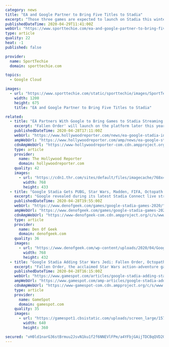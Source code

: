 ```yaml
---
category: news
title: "EA and Google Partner to Bring Five Titles to Stadia"
excerpt: "Those three games are expected to launch on Stadia this winter, with more titles to be added in 2021, according to an announcement from Google and EA. Stadia allows users to play games on TVs, laptops,"
publishedDateTime: 2020-04-29T11:41:00Z
webUrl: "https://www.sporttechie.com/ea-and-google-partner-to-bring-five-titles-to-stadia"
type: article
quality: 22
heat: -1
published: false

provider:
  name: SportTechie
  domain: sporttechie.com

topics:
  - Google Cloud

images:
  - url: "https://www.sporttechie.com/static/sporttechie/images/SportTechie-image.png"
    width: 1200
    height: 675
    title: "EA and Google Partner to Bring Five Titles to Stadia"

related:
  - title: "EA Partners With Google to Bring Games to Stadia Streaming Service"
    excerpt: "Fallen Order' will launch on the platform later this year, followed by sports titles from the 'FIFA' and 'Madden NFL' franchises."
    publishedDateTime: 2020-04-28T17:11:00Z
    webUrl: "https://www.hollywoodreporter.com/news/ea-google-stadia-ink-partnership-1292238"
    ampWebUrl: "https://www.hollywoodreporter.com/amp/news/ea-google-stadia-ink-partnership-1292238"
    cdnAmpWebUrl: "https://www-hollywoodreporter-com.cdn.ampproject.org/c/s/www.hollywoodreporter.com/amp/news/ea-google-stadia-ink-partnership-1292238"
    type: article
    provider:
      name: The Hollywood Reporter
      domain: hollywoodreporter.com
    quality: 42
    images:
      - url: "https://cdn1.thr.com/sites/default/files/imagecache/768x433/2019/10/jfo_launchscreens_cal_cu_v09_copy-h_2019.jpg"
        width: 768
        height: 433
  - title: "Google Stadia Gets PUBG, Star Wars, Madden, FIFA, Octopath Traveler, and More Games"
    excerpt: "Google revealed during its latest Stadia Connect live stream that 11 more games are joining the service, including a trio of Electronic Arts’ biggest titles. Star Wars: Jedi Fallen Order, the hit action-adventure game from Respawn Entertainment,"
    publishedDateTime: 2020-04-28T19:55:00Z
    webUrl: "https://www.denofgeek.com/games/google-stadia-games-2020/"
    ampWebUrl: "https://www.denofgeek.com/games/google-stadia-games-2020/?amp"
    cdnAmpWebUrl: "https://www-denofgeek-com.cdn.ampproject.org/c/s/www.denofgeek.com/games/google-stadia-games-2020/?amp"
    type: article
    provider:
      name: Den Of Geek
      domain: denofgeek.com
    quality: 36
    images:
      - url: "https://www.denofgeek.com/wp-content/uploads/2020/04/Google-Stadia.jpg?resize=768%2C432"
        width: 768
        height: 432
  - title: "Google Stadia Adding Star Wars Jedi: Fallen Order, Octopath Traveler, And More Games"
    excerpt: "Fallen Order, the acclaimed Star Wars action-adventure game from Respawn. Jedi: Fallen Order hits the service this fall, with installments of Madden NFL and FIFA set to follow in the winter. In addition to the three EA games,"
    publishedDateTime: 2020-04-28T16:15:00Z
    webUrl: "https://www.gamespot.com/articles/google-stadia-adding-star-wars-jedi-fallen-order-o/1100-6476549/"
    ampWebUrl: "https://www.gamespot.com/amp-articles/google-stadia-adding-star-wars-jedi-fallen-order-o/1100-6476549/"
    cdnAmpWebUrl: "https://www-gamespot-com.cdn.ampproject.org/c/s/www.gamespot.com/amp-articles/google-stadia-adding-star-wars-jedi-fallen-order-o/1100-6476549/"
    type: article
    provider:
      name: GameSpot
      domain: gamespot.com
    quality: 35
    images:
      - url: "https://gamespot1.cbsistatic.com/uploads/screen_large/1574/15746725/3604679-star-wars-jedi-fallen-order-review-nologo.jpg"
        width: 640
        height: 360

secured: "vH0ld1narG36stBrmuu2JsvN1ku1f2f6NNEVlFPm/a4YFbjGAijTDCBqQVD2QnuFYU1D+22w4A41yWognH4qynWu7uhfLzXWBDWa30QrzJrtL3wF8RWNqi+ChmTkQfaDcgFQFH8HuwW3+X8arEI94PEoT/Gu5+yoXnPgj22kt4tUUrmBLp0ODJCq+lTZDX0B5Wy9bfpxMt/wIopEPu7AFbVYh35yE4OP+J4qsBubkWtaj4fmd4ppV4ktMtgOJ6qhVJQmlObf40/E/ewhgHOOfap/K/lL6CsujYN3iTdXyL5xWSKGxwvKy9cJpqJXTW8g;4g4LY6KkMgVgYuCQBg1BCg=="
---
```



